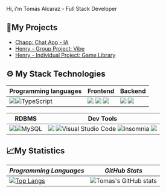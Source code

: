 Hi, i'm Tomás Alcaraz - Full Stack Developer
<!-- DESCRIPTION -->

## 🚀My Projects 
- [Chapp: Chat App - IA](https://github.com/TomasAlcaraz/chat-app)
- [Henry - Group Project: Vibe](https://github.com/TomasAlcaraz/VIBE)
- [Henry - Individual Project: Game Library](https://github.com/TomasAlcaraz/game-library)

## ⚙ My Stack Technologies
|Programming languages|Frontend|Backend|
|---|---|---|
|<img src="https://img.shields.io/badge/JavaScript-323330?style=for-the-badge&logo=javascript&logoColor=F7DF1E"/>![TypeScript](https://img.shields.io/badge/typescript-%23007ACC.svg?style=for-the-badge&logo=typescript&logoColor=white) | <img src="https://img.shields.io/badge/HTML5-E34F26?style=for-the-badge&logo=html5&logoColor=white"/> <img src="https://img.shields.io/badge/React-20232A?style=for-the-badge&logo=react&logoColor=61DAFB" /> <img src="https://img.shields.io/badge/CSS3-1572B6?style=for-the-badge&logo=css3&logoColor=white"/>|<img src="https://img.shields.io/badge/Node.js-339933?style=for-the-badge&logo=nodedotjs&logoColor=white" /> <img src="https://img.shields.io/badge/Express.js-000000?style=for-the-badge&logo=express&logoColor=white" /> |

|RDBMS|Dev Tools|
|---|---|
<img src="https://img.shields.io/badge/PostgreSQL-316192?style=for-the-badge&logo=postgresql&logoColor=white"/>![MySQL](https://img.shields.io/badge/mysql-%2300f.svg?style=for-the-badge&logo=mysql&logoColor=white)|<img src="https://img.shields.io/badge/GIT-E44C30?style=for-the-badge&logo=git&logoColor=white"/> ![Visual Studio Code](https://img.shields.io/badge/Visual%20Studio%20Code-0078d7.svg?style=for-the-badge&logo=visual-studio-code&logoColor=white) ![Insomnia](https://img.shields.io/badge/Insomnia-black?style=for-the-badge&logo=insomnia&logoColor=5849BE) <img src="https://img.shields.io/badge/Docker-2CA5E0?style=for-the-badge&logo=docker&logoColor=white"/>|

## 📈My Statistics
| *Programming Languages* | *GitHub Stats* |
---|---  
| [![Top Langs](https://github-readme-stats.vercel.app/api/top-langs/?username=TomasAlcaraz&show_icons=true&theme=city_lights)](https://github.com/TomasAlcaraz/github-readme-stats) |  ![Tomas's GitHub stats](https://github-readme-stats.vercel.app/api?username=TomasAlcaraz&show_icons=true&theme=city_lights) |
